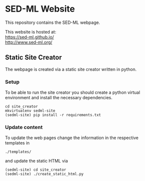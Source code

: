 # SED-ML Website 
This repository contains the SED-ML webpage.

This website is hosted at:  
https://sed-ml.github.io/  
http://www.sed-ml.org/

## Static Site Creator
The webpage is created via a static site creator written in python.

### Setup
To be able to run the site creator you should create a python virtual environment and install
the necessary dependencies.
```
cd site_creator
mkvirtualenv sedml-site
(sedml-site) pip install -r requirements.txt
```

### Update content
To update the web pages change the information in the respective templates in
```
./templates/
```
and update the static HTML via
```
(sedml-site) cd site_creator
(sedml-site) ./create_static_html.py
```    
